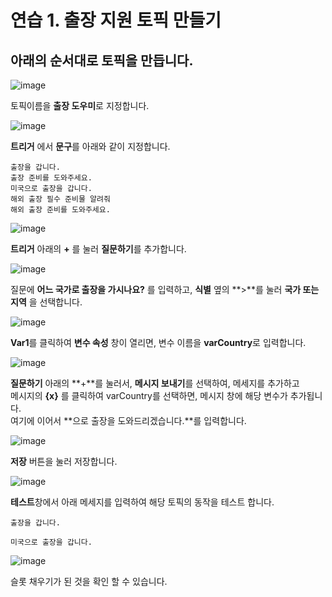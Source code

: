 # 연습 1. 출장 지원 토픽 만들기

## 아래의 순서대로 토픽을 만듭니다.

![image](https://github.com/user-attachments/assets/d3932e02-b68c-46b6-a6c1-873ff60c3f92)

토픽이름을 **출장 도우미**로 지정합니다.

![image](https://github.com/user-attachments/assets/332d3749-3185-4bc0-9066-77a9aa895a08)

**트리거** 에서 **문구**를 아래와 같이 지정합니다.

```
출장을 갑니다.
출장 준비를 도와주세요.
미국으로 출장을 갑니다.
해외 출장 필수 준비물 알려줘
해외 출장 준비를 도와주세요.
```

![image](https://github.com/user-attachments/assets/965ff512-a403-4678-95af-ab60ab8acb07)

**트리거** 아래의 **+** 를 눌러 **질문하기**를 추가합니다.

![image](https://github.com/user-attachments/assets/3788f311-3fc6-4bb8-be4f-8d5105dd5933)

질문에 **어느 국가로 출장을 가시나요?** 를 입력하고, **식별** 옆의 **>**를 눌러 **국가 또는 지역** 을 선택합니다.

![image](https://github.com/user-attachments/assets/45772e0d-30e6-421b-866d-a82d714314af)

**Var1**를 클릭하여 **변수 속성** 창이 열리면, 변수 이름을 **varCountry**로 입력합니다.

![image](https://github.com/user-attachments/assets/97ee3f76-2003-484b-ad8b-b7cc123c4ddd)

**질문하기** 아래의 **+**를 눌러서, **메시지 보내기**를 선택하여, 메세지를 추가하고</br>
메시지의 **{x}** 를 클릭하여 varCountry를 선택하면, 메시지 창에 해당 변수가 추가됩니다.</br>
여기에 이어서 **으로 출장을 도와드리겠습니다.**를 입력합니다.

![image](https://github.com/user-attachments/assets/606f7cf2-7212-4fe6-b775-b04aed5cc8b4)

**저장** 버튼을 눌러 저장합니다.

![image](https://github.com/user-attachments/assets/95ee2847-d22f-4e4b-a0bc-3f020b451a6b)

**테스트**창에서 아래 메세지를 입력하여 해당 토픽의 동작을 테스트 합니다.

```
출장을 갑니다.
```
```
미국으로 출장을 갑니다.
```

![image](https://github.com/user-attachments/assets/e29fb17a-04f8-42a7-9ea0-2a345304a49c)

슬롯 채우기가 된 것을 확인 할 수 있습니다. 





